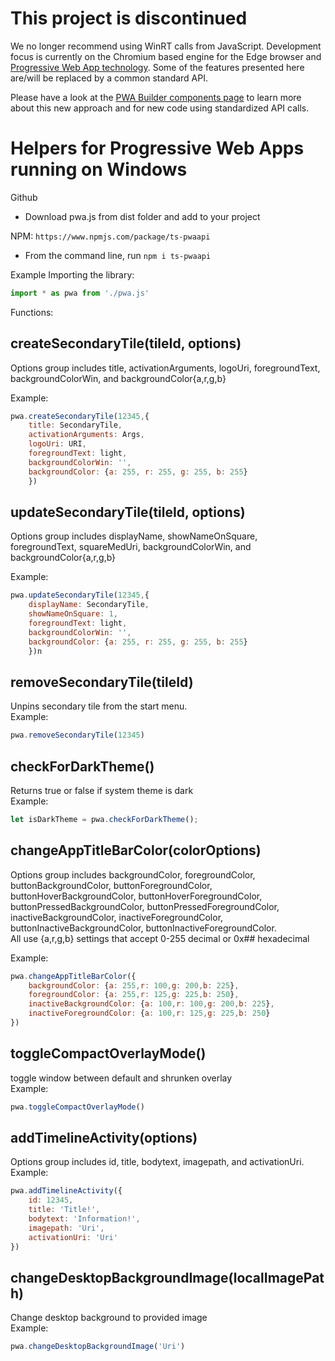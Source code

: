 # This project is discontinued

We no longer recommend using WinRT calls from JavaScript. Development focus is currently on the Chromium based engine for the Edge browser and [Progressive Web App technology](http://docs.pwabuilder.com/what/is/a/pwa/2018/02/03/pwa-min-requirements.html). Some of the features presented here are/will be replaced by a common standard API.

Please have a look at the [PWA Builder components page](https://components.pwabuilder.com) to learn more about this new approach and for new code using standardized API calls.

# Helpers for Progressive Web Apps running on Windows

Github
- Download pwa.js from dist folder and add to your project

NPM: `https://www.npmjs.com/package/ts-pwaapi`
- From the command line, run `npm i ts-pwaapi` 

Example Importing the library:
```js
import * as pwa from './pwa.js'
```

Functions:

## createSecondaryTile(tileId, options)
Options group includes title, activationArguments, logoUri, foregroundText, backgroundColorWin, and backgroundColor{a,r,g,b}

Example: 
```js
pwa.createSecondaryTile(12345,{
    title: SecondaryTile,
    activationArguments: Args,
    logoUri: URI,
    foregroundText: light,
    backgroundColorWin: '',
    backgroundColor: {a: 255, r: 255, g: 255, b: 255}
    })
```

## updateSecondaryTile(tileId, options) <br>
Options group includes displayName, showNameOnSquare, foregroundText, squareMedUri, backgroundColorWin, and backgroundColor{a,r,g,b}

Example:
```js
pwa.updateSecondaryTile(12345,{
    displayName: SecondaryTile,
    showNameOnSquare: 1, 
    foregroundText: light, 
    backgroundColorWin: '', 
    backgroundColor: {a: 255, r: 255, g: 255, b: 255}
    })n
```
## removeSecondaryTile(tileId)
Unpins secondary tile from the start menu. <br>
Example:
```js
pwa.removeSecondaryTile(12345)
```

## checkForDarkTheme() 
Returns true or false if system theme is dark <br>
Example:
```js
let isDarkTheme = pwa.checkForDarkTheme();
```

## changeAppTitleBarColor(colorOptions) <br>
Options group includes backgroundColor, foregroundColor, buttonBackgroundColor, buttonForegroundColor, buttonHoverBackgroundColor, buttonHoverForegroundColor, buttonPressedBackgroundColor, buttonPressedForegroundColor, inactiveBackgroundColor, inactiveForegroundColor, buttonInactiveBackgroundColor, buttonInactiveForegroundColor. <br>
All use {a,r,g,b} settings that accept 0-255 decimal or 0x## hexadecimal

Example:
```js
pwa.changeAppTitleBarColor({
    backgroundColor: {a: 255,r: 100,g: 200,b: 225},
    foregroundColor: {a: 255,r: 125,g: 225,b: 250},
    inactiveBackgroundColor: {a: 100,r: 100,g: 200,b: 225},
    inactiveForegroundColor: {a: 100,r: 125,g: 225,b: 250}  
})
```

## toggleCompactOverlayMode() <br>
toggle window between default and shrunken overlay <br>
Example:
```js
pwa.toggleCompactOverlayMode()
```
## addTimelineActivity(options)
Options group includes id, title, bodytext, imagepath, and activationUri. <br>
Example:
```js
pwa.addTimelineActivity({
    id: 12345,
    title: 'Title!',
    bodytext: 'Information!',
    imagepath: 'Uri',
    activationUri: 'Uri'
})
```
## changeDesktopBackgroundImage(localImagePath)
Change desktop background to provided image <br>
Example:
```js
pwa.changeDesktopBackgroundImage('Uri')
```
